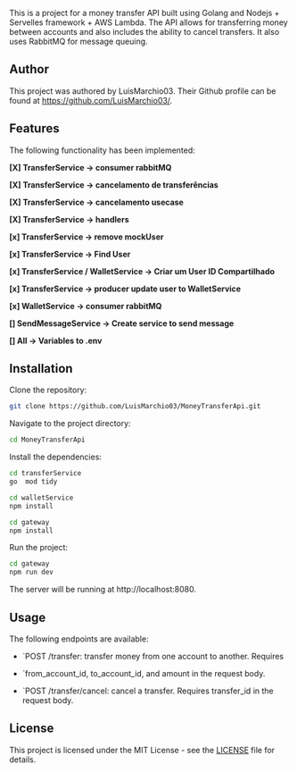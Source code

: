 
This is a project for a money transfer API built using Golang and Nodejs + Servelles framework + AWS Lambda. The API allows for transferring money between accounts and also includes the ability to cancel transfers. It also uses RabbitMQ for message queuing.



## Author

This project was authored by LuisMarchio03. Their Github profile can be found at https://github.com/LuisMarchio03/.


## Features

The following functionality has been implemented:

**[X] TransferService -> consumer rabbitMQ**

**[X] TransferService -> cancelamento de transferências**

**[X] TransferService -> cancelamento usecase**

**[X] TransferService -> handlers**

**[x] TransferService -> remove mockUser**

**[x] TransferService -> Find User**

**[x] TransferService / WalletService -> Criar um User ID Compartilhado**

**[x] TransferService -> producer update user to WalletService**

**[x] WalletService -> consumer rabbitMQ**

**[] SendMessageService -> Create service to send message**

**[] All -> Variables to .env**

## Installation

Clone the repository:

```bash
git clone https://github.com/LuisMarchio03/MoneyTransferApi.git
```

Navigate to the project directory:

```bash
cd MoneyTransferApi
```

Install the dependencies:

```bash
cd transferService
go  mod tidy

cd walletService
npm install

cd gateway
npm install
```

Run the project:

```bash
cd gateway
npm run dev
```


The server will be running at http://localhost:8080.

## Usage

The following endpoints are available:

- `POST /transfer: transfer money from one account to another. Requires 

- `from_account_id, to_account_id, and amount in the request body.

- `POST /transfer/cancel: cancel a transfer. Requires transfer_id in the request body.

## License

This project is licensed under the MIT License - see the [LICENSE](https://choosealicense.com/licenses/mit/) file for details.



